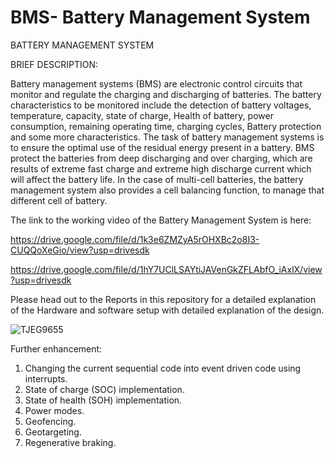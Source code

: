 # BMS- Battery Management System

BATTERY MANAGEMENT SYSTEM


BRIEF DESCRIPTION:

Battery management systems (BMS) are electronic control circuits that monitor and regulate the charging and discharging of batteries. The battery characteristics to be monitored include the detection of battery voltages, temperature, capacity, state of charge, Health of battery, power consumption, remaining operating time, charging cycles, Battery protection and some more characteristics.
The task of battery management systems is to ensure the optimal use of the residual energy present in a battery. BMS protect the batteries from deep discharging and over charging, which are results of extreme fast charge and extreme high discharge current which will affect the battery life. In the case of multi-cell batteries, the battery management system also provides a cell balancing function, to manage that different cell of battery.

The link to the working video of the Battery Management System is here:

https://drive.google.com/file/d/1k3e6ZMZyA5rOHXBc2o8I3-CUQQoXeGio/view?usp=drivesdk

https://drive.google.com/file/d/1hY7UClLSAYtiJAVenGkZFLAbfO_iAxlX/view?usp=drivesdk

Please head out to the Reports in this repository for a detailed explanation of the Hardware and software setup with detailed explanation of the design.




![TJEG9655](https://github.com/RovanPereira/BMS--Battery-Management-System/assets/122261946/e4c10e59-3bce-4957-aa20-cd59cccffc64)












Further enhancement:

1.	Changing the current sequential code into event driven code using interrupts.
2.	State of charge (SOC) implementation.
3.	State of health (SOH) implementation.
4.	Power modes.
5.	Geofencing.
6.	Geotargeting.
7.	Regenerative braking.






























































